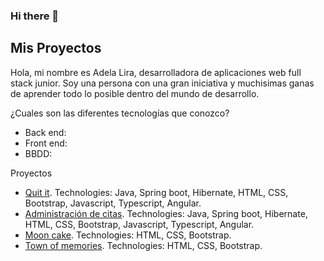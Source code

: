 ### Hi there 👋

 ## Mis Proyectos
 Hola, mi nombre es Adela Lira, desarrolladora de aplicaciones web full stack junior. Soy una persona con una gran iniciativa y muchisimas ganas de aprender todo lo posible dentro del mundo de desarrollo.
    
 ¿Cuales son las diferentes tecnologías que conozco?

* Back end:
* Front end:
* BBDD: 


Proyectos

* [Quit it](https://adelalira.github.io/Quitit-frontend/). Technologies: Java, Spring boot, Hibernate, HTML, CSS, Bootstrap, Javascript, Typescript, Angular.
* [Administración de citas](https://adelalira.github.io/administracionCitasAngular/). Technologies: Java, Spring boot, Hibernate, HTML, CSS, Bootstrap, Javascript, Typescript, Angular.
* [Moon cake](https://adelalira.github.io/recetario/). Technologies: HTML, CSS, Bootstrap.
* [Town of memories](https://adelalira.github.io/TownOfMemories/time.html). Technologies: HTML, CSS, Bootstrap.
